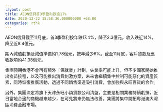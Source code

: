 ```yaml
---
layout: post
title: AEON信貸首3季盈利跌逾17%
date: 2020-12-22 18:58:36.000000000 +08:00
categories: rthk
---
```


AEON信貸截至11月底，首3季盈利按年跌17.4%，降至2.3億元。收入跌近14%，降至近8.4億元。

期內減值虧損及減值準備約1.78億元，按年減少6%。截至11月底，客戶貸款及應收款項約41.38億元。

集團預期香港不會再有額外「保就業」計劃，失業率可能上升，但不少國家開始推出疫苗接種，以及可能推出消費刺激方案，未來會繼續集中控制可能惡化的資產質素，同時恢復推廣活動，透過不同銷售渠道吸引消費，會加強與永旺百貨的合作。

另外，集團決定將旗下天津永旺小額貸款公司清盤，主要是相關業務持續虧損，近日當地合適的商機越來越少，在可見將來仍無法改善。集團將集中開拓粵港澳大灣區消費金融市場。
